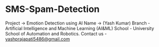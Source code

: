 # SMS-Spam-Detection
Project -> Emotion Detection using AI
Name -> (Yash Kumar)
Branch - Artificial Intelligence and Machine Learning (AI&ML)
School - University School of Automation and Robotics.
Contact us - yashprajapati5486@gmail.com
